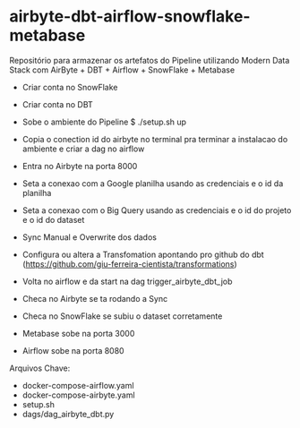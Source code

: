 # airbyte-dbt-airflow-snowflake-metabase
Repositório para armazenar os artefatos do Pipeline utilizando Modern Data Stack com AirByte + DBT + Airflow + SnowFlake + Metabase

- Criar conta no SnowFlake

- Criar conta no DBT

- Sobe o ambiente do Pipeline
    $ ./setup.sh up

- Copia o conection id do airbyte no terminal pra terminar a instalacao do ambiente e criar a dag no airflow

- Entra no Airbyte na porta 8000
- Seta a conexao com a Google planilha usando as credenciais e o id da planilha
- Seta a conexao com o Big Query usando as credenciais e o id do projeto e o id do dataset
- Sync Manual e Overwrite dos dados 
- Configura ou altera a Transfomation apontando pro github do dbt (https://github.com/giu-ferreira-cientista/transformations)
- Volta no airflow e da start na dag trigger_airbyte_dbt_job
- Checa no Airbyte se ta rodando a Sync
- Checa no SnowFlake se subiu o dataset corretamente 

- Metabase sobe na porta 3000
- Airflow sobe na porta 8080


Arquivos Chave:

- docker-compose-airflow.yaml
- docker-compose-airbyte.yaml
- setup.sh
- dags/dag_airbyte_dbt.py